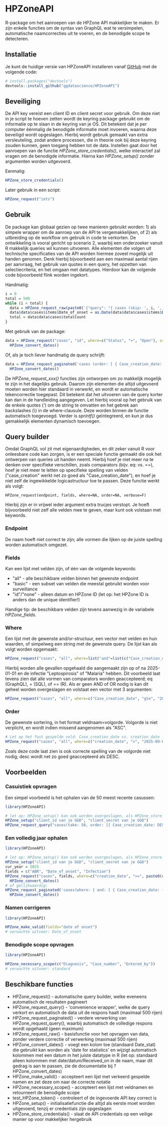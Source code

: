 
# HPZoneAPI

<!-- badges: start -->
<!-- badges: end -->

R-package om het aanroepen van de HPZone API makkelijker te maken. Er zijn enkele functies om de syntax van GraphQL wat te versimpelen, automatische naamcorrecties uit te voeren, en de benodigde scope te detecteren. 

## Installatie

Je kunt de huidige versie van HPZoneAPI installeren vanaf [GitHub](https://github.com/) met de volgende code:

``` r
# install.packages("devtools")
devtools::install_github("ggdatascience/HPZoneAPI")
```

## Beveiliging

De API key vereist een client ID en client secret voor gebruik. Om deze niet in je script te hoeven zetten wordt de keyring package gebruikt om de informatie op te slaan in de keyring van je OS. Dit betekent dat je per computer éénmalig de benodigde informatie moet invoeren, waarna deze beveiligd wordt opgeslagen. Hierbij wordt gebruik gemaakt van extra versleuteling, zodat andere processen, die in theorie ook bij deze keyring zouden kunnen, geen toegang hebben tot de data. Instellen gaat door het aanroepen van de functie *HPZone_store_credentials()*, welke interactief zal vragen om de benodigde informatie. Hierna kan *HPZone_setup()* zonder argumenten worden uitgevoerd.

Eenmalig:
``` r
HPZone_store_credentials()
```

Later gebruik in een script:
``` r
HPZone_request("iets")
```

## Gebruik

De package kan globaal gezien op twee manieren gebruikt worden: 1) als simpele wrapper om de aanroep van de API te vergemakkelijken, of 2) als uitbreiding op de workflow om gebruik in code te verkorten. De ontwikkeling is vooral gericht op scenario 2, waarbij een onderzoeker vanuit R makkelijk queries wil kunnen uitvoeren. Alle elementen die volgen uit technische specificaties van de API worden hiermee zoveel mogelijk uit handen genomen. Denk hierbij bijvoorbeeld aan een maximaal aantal rijen per aanvraag, het gebruik van quotes in een query, het opzetten van selectiecriteria, en het omgaan met datatypes. Hierdoor kan de volgende code bijvoorbeeld flink worden ingekort.

Handmatig:
``` r
i = 0
total = 500
while (i < total) {
  data = HPZone_request_raw(paste0('{"query": "{ cases (skip: ', i, ', take: 500, order: [ { Case_creation_date: ASC } ], where: { Status: { eq: \\"Open\\" } }) { items { Case_identifier, Date_of_onset }, totalCount } }" }'))
  data$data$cases$items$Date_of_onset = as.Date(data$data$cases$items$Date_of_onset)
  total = data$data$cases$totalCount
}
```

Met gebruik van de package:
``` r
data = HPZone_request("cases", "id", where=c("Status", "=", "Open"), order="Case_creation_date") %>%
  HPZone_convert_dates()
```
Of, als je toch liever handmatig de query schrijft:
``` r
data = HPZone_request_paginated('cases (order: [ { Case_creation_date: ASC } ], where: { Status: { eq: "Open" } }) { items { Case_identifier } }') %>%
  HPZone_convert_dates()
```

De *HPZone_request_xxx()* functies zijn ontworpen om zo makkelijk mogelijk te zijn in het dagelijks gebruik. Daarom zijn elementen die altijd uitgevoerd moeten worden hier standaard in verwerkt, en wordt er automatische tekencorrectie toegepast. Dit betekent dat het uitvoeren van de query korter kan dan in de handleiding aangegeven. Let hierbij vooral op het gebruik van de enkele quotes (') om de string te omvatten en het gebrek aan backslashes (\\) in de where-clausule. Deze worden binnen de functie automatisch toegevoegd. Verder is *sprintf()* geïntegreerd, en kun je dus gemakkelijk elementen dynamisch toevoegen.

## Query builder
Omdat GraphQL vol zit met eigenaardigheden, en dit zeker vanuit R voor onleesbare code kan zorgen, is er een speciale functie gemaakt die ook het ontwerpen van queries uit handen neemt. Hierbij hoef je niet meer na te denken over specifieke verschillen, zoals comparators (bijv. eq: vs. ==), hoef je niet meer te letten op specifieke spelling van velden ("case_creation" werkt net zo goed als "Case_creation_date"), en hoef je niet zelf de ingewikkelde logicastructuur toe te passen. Deze functie werkt als volgt:

`HPZone_request(endpoint, fields, where=NA, order=NA, verbose=F)`

Hierbij zijn er in vrijwel ieder argument extra trucjes verstopt. Je hoeft bijvoorbeeld niet zelf alle velden mee te geven, maar kunt ook volstaan met keywords.

### Endpoint
De naam hoeft niet correct te zijn; alle vormen die lijken op de juiste spelling worden automatisch omgezet.

### Fields
Kan een lijst met velden zijn, of één van de volgende keywords:

- "all" - alle beschikbare velden binnen het gewenste endpoint
- "basic" - een subset van velden die meestal gebruikt worden voor surveillance
- "id"/"none" - alleen datum en HPZone ID (let op: het HPZone ID is anders dan de unique identifier!)

Handige tip: de beschikbare velden zijn tevens aanwezig in de variabele *HPZone_fields*.

### Where
Een lijst met de gewenste and/or-structuur, een vector met velden en hun waarden, of simpelweg een string met de gewenste query.
De lijst kan als volgt worden opgemaakt:
```r
HPZone_request("cases", "all", where=list("and"=list(c("Case_creation_date", "gte", "2025-01-01"), list("or"=c("Infection", "=", "Leptospirosis", "Infection", "==", "Malaria")))))
```
Hierbij worden alle gevallen opgehaald die aangemaakt zijn op of na 2025-01-01 en de infectie "Leptospirosis" of "Malaria" hebben. Dit voorbeeld laat tevens zien dat alle vormen van comparators worden geaccepteerd; eq (GraphQL), = (SQL), of == (R).
Als er geen AND of OR nodig is kan dit geheel worden overgeslagen en volstaat een vector met 3 argumenten:
```r
HPZone_request("cases", "all", where=c("Case_creation_date", "gte", "2025-01-01"))
```

### Order
De gewenste sortering, in het format veldnaam=volgorde. Volgorde is niet verplicht, en wordt indien missend aangenomen als "ASC".
```r
# Let op het fout gespelde veld: Case_creation_date vs. creation_date
HPZone_request("cases", "all", where=c("creation_date", ">", "2025-09-01"), order=c("Infection", "Case_creation_date"="desc"))
```
Zoals deze code laat zien is ook correcte spelling van de volgorde niet nodig; desc wordt net zo goed geaccepteerd als DESC.

## Voorbeelden

### Casuistiek opvragen
Een simpel voorbeeld is het ophalen van de 50 meest recente casussen:

``` r
library(HPZoneAPI)

# let op: HPZone_setup() kan ook worden overgeslagen, als HPZone_store_credentials() eerder is uitgevoerd
HPZone_setup("client_id van je GGD", "client_secret van je GGD")
HPZone_request_query("cases(take: 50, order: [{ Case_creation_date: DESC }]) { items { Case_identifier }, totalCount }")
```

### Een volledig jaar ophalen
``` r
library(HPZoneAPI)

# let op: HPZone_setup() kan ook worden overgeslagen, als HPZone_store_credentials() eerder is uitgevoerd
HPZone_setup("client_id van je GGD", "client_secret van je GGD")
cur_year = 2025
fields = c("ABR", "Date_of_onset", "Infection")
HPZone_request("cases", fields, where=c("creation_date", ">=", paste0(cur_year, "-01-01"), "creation_date", "<", paste0(cur_year+1, "-01-01"))) %>%
  HPZone_convert_dates()
# of gelijkwaardig:
HPZone_request_paginated('cases(where: { and: [ { Case_creation_date: { gte: "%d-01-01" } }, { Case_creation_date: { lt: "%d-01-01" } } ]  }) { items { %s } }'), cur_year, cur_year+1, str_c(fields, collapse=", ")) %>%
  HPZone_convert_dates()
```

### Namen corrigeren
``` r
library(HPZoneAPI)

HPZone_make_valid(fields="date of onset")
# verwachte uitvoer: Date_of_onset
```

### Benodigde scope opvragen
``` r
library(HPZoneAPI)

HPZone_necessary_scope(c("Diagnosis", "Case_number", "Entered_by"))
# verwachte uitvoer: standard
```

## Beschikbare functies

- HPZone_request() - automatische query builder, welke eveneens automatisch de resultaten pagineert
- HPZone_request_query() - 'convenience wrapper', welke de query verkort en automatisch de data uit de respons haalt (maximaal 500 rijen)
- HPZone_request_paginated() - verdere verwerking van HPZone_request_query(), waarbij automatisch de volledige respons wordt opgehaald (geen maximum)
- HPZone_request_raw() - basisfunctie voor het opvragen van data, zonder verdere correctie of verwerking (maximaal 500 rijen)
- HPZone_convert_dates() - voegt een kolom toe (standaard Date_stat) die gebruikt kan worden als 'date for statistics' en wijzigt automatisch kolommen met een datum in het juiste datatype in R (let op: standaard alleen kolommen met date/datum/Received_on in de naam, maar dit gedrag is aan te passen, zie de documentatie bij ?HPZone_convert_dates)
- HPZone_make_valid() - accepteert een lijst met verkeerd gespelde namen en zet deze om naar de correcte notatie
- HPZone_necessary_scope() - accepteert een lijst met veldnamen en retourneert de benodigde scope
- test_HPZone_token() - controleert of de ingevoerde API key correct is
- HPZone_setup() - initialisatiefunctie die altijd als eerste moet worden uitgevoerd, tenzij er credentials zijn opgeslagen
- HPZone_store_credentials() - slaat de API credentials op een veilige manier op voor makkelijker hergebruik
